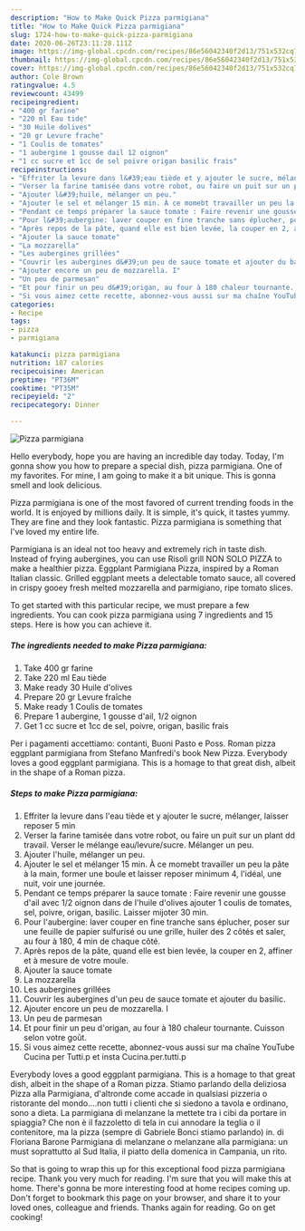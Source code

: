 ```yaml
---
description: "How to Make Quick Pizza parmigiana"
title: "How to Make Quick Pizza parmigiana"
slug: 1724-how-to-make-quick-pizza-parmigiana
date: 2020-06-26T23:11:28.111Z
image: https://img-global.cpcdn.com/recipes/86e56042340f2d13/751x532cq70/pizza-parmigiana-photo-principale-de-la-recette.jpg
thumbnail: https://img-global.cpcdn.com/recipes/86e56042340f2d13/751x532cq70/pizza-parmigiana-photo-principale-de-la-recette.jpg
cover: https://img-global.cpcdn.com/recipes/86e56042340f2d13/751x532cq70/pizza-parmigiana-photo-principale-de-la-recette.jpg
author: Cole Brown
ratingvalue: 4.5
reviewcount: 43499
recipeingredient:
- "400 gr farine"
- "220 ml Eau tide"
- "30 Huile dolives"
- "20 gr Levure frache"
- "1 Coulis de tomates"
- "1 aubergine 1 gousse dail 12 oignon"
- "1 cc sucre et 1cc de sel poivre origan basilic frais"
recipeinstructions:
- "Effriter la levure dans l&#39;eau tiède et y ajouter le sucre, mélanger, laisser reposer 5 min"
- "Verser la farine tamisée dans votre robot, ou faire un puit sur un plant dd travail. Verser le mélange eau/levure/sucre. Mélanger un peu."
- "Ajouter l&#39;huile, mélanger un peu."
- "Ajouter le sel et mélanger 15 min. À ce momebt travailler un peu la pâte à la main, former une boule et laisser reposer minimum 4, l&#39;idéal, une nuit, voir une journée."
- "Pendant ce temps préparer la sauce tomate : Faire revenir une gousse d&#39;ail avec 1/2 oignon dans de l&#39;huile d&#39;olives ajouter 1 coulis de tomates, sel, poivre, origan, basilic. Laisser mijoter 30 min."
- "Pour l&#39;aubergine: laver couper en fine tranche sans éplucher, poser sur une feuille de papier sulfurisé ou une grille, huiler des 2 côtés et saler, au four à 180, 4 min de chaque côté."
- "Après repos de la pâte, quand elle est bien levée, la couper en 2, affiner et à mesure de votre moule."
- "Ajouter la sauce tomate"
- "La mozzarella"
- "Les aubergines grillées"
- "Couvrir les aubergines d&#39;un peu de sauce tomate et ajouter du basilic."
- "Ajouter encore un peu de mozzarella. I"
- "Un peu de parmesan"
- "Et pour finir un peu d&#39;origan, au four à 180 chaleur tournante. Cuisson selon votre goût."
- "Si vous aimez cette recette, abonnez-vous aussi sur ma chaîne YouTube Cucina per Tutti.p et insta Cucina.per.tutti.p"
categories:
- Recipe
tags:
- pizza
- parmigiana

katakunci: pizza parmigiana 
nutrition: 187 calories
recipecuisine: American
preptime: "PT36M"
cooktime: "PT35M"
recipeyield: "2"
recipecategory: Dinner

---
```



![Pizza parmigiana](https://img-global.cpcdn.com/recipes/86e56042340f2d13/751x532cq70/pizza-parmigiana-photo-principale-de-la-recette.jpg)

Hello everybody, hope you are having an incredible day today. Today, I'm gonna show you how to prepare a special dish, pizza parmigiana. One of my favorites. For mine, I am going to make it a bit unique. This is gonna smell and look delicious.

Pizza parmigiana is one of the most favored of current trending foods in the world. It is enjoyed by millions daily. It is simple, it's quick, it tastes yummy. They are fine and they look fantastic. Pizza parmigiana is something that I've loved my entire life.

Parmigiana is an ideal not too heavy and extremely rich in taste dish. Instead of frying aubergines, you can use Risolì grill NON SOLO PIZZA to make a healthier pizza. Eggplant Parmigiana Pizza, inspired by a Roman Italian classic. Grilled eggplant meets a delectable tomato sauce, all covered in crispy gooey fresh melted mozzarella and parmigiano, ripe tomato slices.


To get started with this particular recipe, we must prepare a few ingredients. You can cook pizza parmigiana using 7 ingredients and 15 steps. Here is how you can achieve it.

<!--inarticleads1-->

##### The ingredients needed to make Pizza parmigiana:

1. Take 400 gr farine
1. Take 220 ml Eau tiède
1. Make ready 30 Huile d&#39;olives
1. Prepare 20 gr Levure fraîche
1. Make ready 1 Coulis de tomates
1. Prepare 1 aubergine, 1 gousse d&#39;ail, 1/2 oignon
1. Get 1 cc sucre et 1cc de sel, poivre, origan, basilic frais


Per i pagamenti accettiamo: contanti, Buoni Pasto e Poss. Roman pizza eggplant parmigiana from Stefano Manfredi&#39;s book New Pizza. Everybody loves a good eggplant parmigiana. This is a homage to that great dish, albeit in the shape of a Roman pizza. 

<!--inarticleads2-->

##### Steps to make Pizza parmigiana:

1. Effriter la levure dans l&#39;eau tiède et y ajouter le sucre, mélanger, laisser reposer 5 min
1. Verser la farine tamisée dans votre robot, ou faire un puit sur un plant dd travail. Verser le mélange eau/levure/sucre. Mélanger un peu.
1. Ajouter l&#39;huile, mélanger un peu.
1. Ajouter le sel et mélanger 15 min. À ce momebt travailler un peu la pâte à la main, former une boule et laisser reposer minimum 4, l&#39;idéal, une nuit, voir une journée.
1. Pendant ce temps préparer la sauce tomate : Faire revenir une gousse d&#39;ail avec 1/2 oignon dans de l&#39;huile d&#39;olives ajouter 1 coulis de tomates, sel, poivre, origan, basilic. Laisser mijoter 30 min.
1. Pour l&#39;aubergine: laver couper en fine tranche sans éplucher, poser sur une feuille de papier sulfurisé ou une grille, huiler des 2 côtés et saler, au four à 180, 4 min de chaque côté.
1. Après repos de la pâte, quand elle est bien levée, la couper en 2, affiner et à mesure de votre moule.
1. Ajouter la sauce tomate
1. La mozzarella
1. Les aubergines grillées
1. Couvrir les aubergines d&#39;un peu de sauce tomate et ajouter du basilic.
1. Ajouter encore un peu de mozzarella. I
1. Un peu de parmesan
1. Et pour finir un peu d&#39;origan, au four à 180 chaleur tournante. Cuisson selon votre goût.
1. Si vous aimez cette recette, abonnez-vous aussi sur ma chaîne YouTube Cucina per Tutti.p et insta Cucina.per.tutti.p


Everybody loves a good eggplant parmigiana. This is a homage to that great dish, albeit in the shape of a Roman pizza. Stiamo parlando della deliziosa Pizza alla Parmigiana, d&#39;altronde come accade in qualsiasi pizzeria o ristorante del mondo….non tutti i clienti che si siedono a tavola e ordinano, sono a dieta. La parmigiana di melanzane la mettete tra i cibi da portare in spiaggia? Che non è il fazzoletto di tela in cui annodare la teglia o il contenitore, ma la pizza (sempre di Gabriele Bonci stiamo parlando) in. di Floriana Barone Parmigiana di melanzane o melanzane alla parmigiana: un must soprattutto al Sud Italia, il piatto della domenica in Campania, un rito. 

So that is going to wrap this up for this exceptional food pizza parmigiana recipe. Thank you very much for reading. I'm sure that you will make this at home. There's gonna be more interesting food at home recipes coming up. Don't forget to bookmark this page on your browser, and share it to your loved ones, colleague and friends. Thanks again for reading. Go on get cooking!
